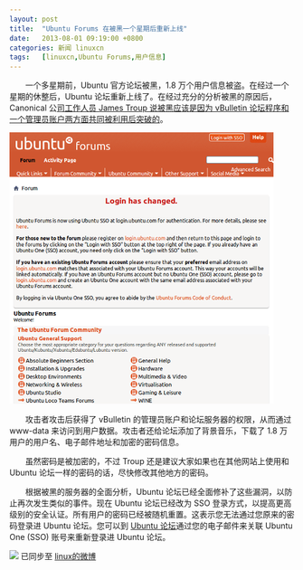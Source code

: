 ```yaml
---
layout: post
title:	"Ubuntu Forums 在被黑一个星期后重新上线"
date:	2013-08-01 09:19:00 +0800 
categories:	新闻 linuxcn 
tags:	[linuxcn,Ubuntu Forums,用户信息]
---
```



　　一个多星期前，Ubuntu 官方论坛被黑，1.8 万个用户信息被盗。在经过一个星期的休整后，Ubuntu 论坛重新上线了。在经过充分的分析被黑的原因后，Canonical 公[司工作人员 James Troup 说被黑应该是因为 vBulletin 论坛程序和一个管理员账户两方面共同被利用后突破的](http://blog.canonical.com/2013/07/30/ubuntu-forums-are-back-up-and-a-post-mortem/)。


![](/Asserts/Images/album/201307/31/22320913zuyyygly3rygg1.png)


　　攻击者攻击后获得了 vBulletin 的管理员账户和论坛服务器的权限，从而通过 www-data 来访问到用户数据。攻击者还给论坛添加了背景音乐，下载了 1.8 万用户的用户名、电子邮件地址和加密的密码信息。


　　虽然密码是被加密的，不过 Troup 还是建议大家如果也在其他网站上使用和 Ubuntu 论坛一样的密码的话，尽快修改其他地方的密码。


　　根据被黑的服务器的全面分析，Ubuntu 论坛已经全面修补了这些漏洞，以防止再次发生类似的事件。现在 Ubuntu 论坛已经改为 SSO 登录方式，以提高更高级别的安全认证。所有用户的密码已经被随机重置。这表示您无法通过您原来的密码登录进 Ubuntu 论坛。您可以到 [Ubuntu 论坛](http://ubuntuforums.org/)通过您的电子邮件来关联 Ubuntu One (SSO) 账号来重新登录进 Ubuntu 论坛。


![](https://img.linux.net.cn/xwb/images/bgimg/icon_logo.png) 已同步至 [linux的微博](http://weibo.com/1772191555)
